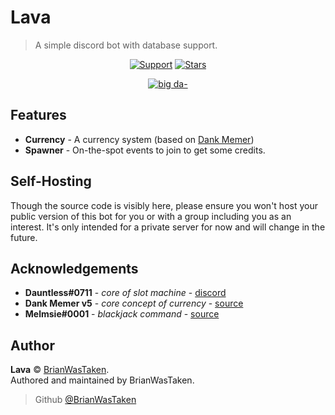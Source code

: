 # Lava

> A simple discord bot with database support.

<div align="center">
  
[![Support](https://img.shields.io/discord/691416705917779999?color=fb8b23&label=Support&style=for-the-badge)](https://discord.gg/memer)
[![Stars](https://img.shields.io/github/stars/BrianWasTkn/lava?color=FB8B23&logo=github&style=for-the-badge)](.)

[![big da-](https://forthebadge.com/images/badges/made-with-typescript.svg)](https://typescriptlang.org)

</div>

## Features

- **Currency** - A currency system (based on [Dank Memer](https://dankmemer.lol))
- **Spawner** - On-the-spot events to join to get some credits.

## Self-Hosting

Though the source code is visibly here, please ensure you won't host your public version of this bot for you or with a group including you as an interest. It's only intended for a private server for now and will change in the future.

## Acknowledgements

- **Dauntless#0711** - _core of slot machine_ - [discord](https://discord.com/invite/Ha7pRB4)
- **Dank Memer v5** - _core concept of currency_ - [source](https://dankmemer.lol/source)
- **Melmsie#0001** - _blackjack command_ - [source](https://blackjack.dankmemer.lol)

## Author

**Lava** © [BrianWasTaken](https://github.com/BrianWasTkn).\
Authored and maintained by BrianWasTaken.

> Github [@BrianWasTaken](https://github.com/BrianWasTkn)
